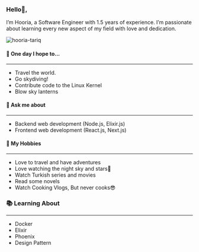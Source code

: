 ### Hello👋,

 I’m Hooria, a Software Engineer with 1.5 years of experience. I’m passionate about learning every new aspect of my field with love and dedication.

<img src="https://komarev.com/ghpvc/?username=syedahooriatariq&style=flat&color=blueviolet&base=834" alt="hooria-tariq">

#### 🚀 **One day I hope to...**
***
  - Travel the world.
  - Go skydiving!
  - Contribute code to the Linux Kernel
  - Blow sky lanterns

#### 💬 **Ask me about**
***
  - Backend web development (Node.js, Elixir.js)
  - Frontend web development (React.js, Next.js)

#### 📅 **My Hobbies**
***
  - Love to travel and have adventures
  - Love watching the night sky and stars🌠
  - Watch Turkish series and movies
  - Read some novels
  - Watch Cooking Vlogs, But never cooks😎

### 📚 **Learning About**
***
  - Docker
  - Elixir
  - Phoenix
  - Design Pattern


<!--
**syedahooriatariq/syedahooriatariq** is a ✨ _special_ ✨ repository because its `README.md` (this file) appears on your GitHub profile.

Here are some ideas to get you started:

- 🔭 I’m currently working on ...
- 🌱 I’m currently learning ...
- 👯 I’m looking to collaborate on ...
- 🤔 I’m looking for help with ...
- 💬 Ask me about ...
- 📫 How to reach me: ...
- 😄 Pronouns: ...
- ⚡ Fun fact: ...
-->
